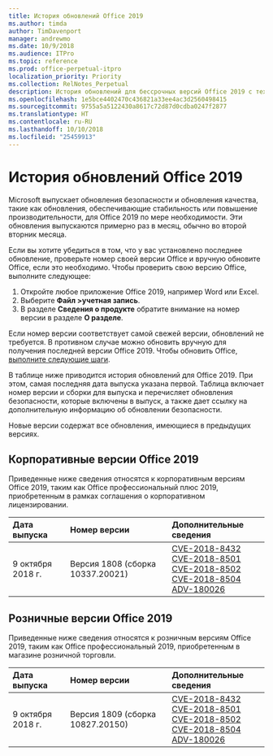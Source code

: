 ```yaml
---
title: История обновлений Office 2019
ms.author: timda
author: TimDavenport
manager: andrewmo
ms.date: 10/9/2018
ms.audience: ITPro
ms.topic: reference
ms.prod: office-perpetual-itpro
localization_priority: Priority
ms.collection: RelNotes_Perpetual
description: История обновлений для бессрочных версий Office 2019 с технологией Click-to-Run для ИТ-специалистов
ms.openlocfilehash: 1e5bce4402470c436821a33ee4ac3d2560498415
ms.sourcegitcommit: 9755a5a5122430a8617c72d87d0cdba0247f2877
ms.translationtype: HT
ms.contentlocale: ru-RU
ms.lasthandoff: 10/10/2018
ms.locfileid: "25459913"
---
```

# <a name="update-history-for-office-2019"></a>История обновлений Office 2019

Microsoft выпускает обновления безопасности и обновления качества, такие как обновления, обеспечивающие стабильность или повышение производительности, для Office 2019 по мере необходимости. Эти обновления выпускаются примерно раз в месяц, обычно во второй вторник месяца.

Если вы хотите убедиться в том, что у вас установлено последнее обновление, проверьте номер своей версии Office и вручную обновите Office, если это необходимо. Чтобы проверить свою версию Office, выполните следующее:

  1.    Откройте любое приложение Office 2019, например Word или Excel.
  2.    Выберите **Файл >учетная запись**.
  3.    В разделе **Сведения о продукте** обратите внимание на номер версии в разделе **О разделе**.

Если номер версии соответствует самой свежей версии, обновлений не требуется. В противном случае можно обновить вручную для получения последней версии Office 2019. Чтобы обновить Office, [выполните следующие шаги](https://support.office.com/article/2ab296f3-7f03-43a2-8e50-46de917611c5).


В таблице ниже приводится история обновлений для Office 2019. При этом, самая последняя дата выпуска указана первой. Таблица включает номер версии и сборки для выпуска и перечисляет обновления безопасности, которые включены в выпуск, а также дает ссылку на дополнительную информацию об обновлении безопасности.

Новые версии содержат все обновления, имеющиеся в предыдущих версиях.

## <a name="volume-licensed-versions-of-office-2019"></a>Корпоративные версии Office 2019
Приведенные ниже сведения относятся к корпоративным версиям Office 2019, таким как Office профессиональный плюс 2019, приобретенным в рамках соглашения о корпоративном лицензировании.

  
|**Дата выпуска**|**Номер версии**|**Дополнительные сведения**|
|:-----|:-----|:-----|
|9 октября 2018 г.   |Версия 1808 (сборка 10337.20021)  |[CVE-2018-8432](https://portal.msrc.microsoft.com/en-US/security-guidance/advisory/CVE-2018-8432) <br/> [CVE-2018-8501](https://portal.msrc.microsoft.com/en-US/security-guidance/advisory/CVE-2018-8501) <br/> [CVE-2018-8502](https://portal.msrc.microsoft.com/en-US/security-guidance/advisory/CVE-2018-8502) <br/> [CVE-2018-8504](https://portal.msrc.microsoft.com/en-US/security-guidance/advisory/CVE-2018-8504) <br/> [ADV-180026](https://portal.msrc.microsoft.com/en-US/security-guidance/advisory/ADV180026) <br/>|

## <a name="retail-versions-of-office-2019"></a>Розничные версии Office 2019
Приведенные ниже сведения относятся к розничным версиям Office 2019, таким как Office профессиональный 2019, приобретенным в магазине розничной торговли.

|**Дата выпуска**|**Номер версии**|**Дополнительные сведения**|
|:-----|:-----|:-----|
|9 октября 2018 г.   |Версия 1809 (сборка 10827.20150)  |[CVE-2018-8432](https://portal.msrc.microsoft.com/en-US/security-guidance/advisory/CVE-2018-8432) <br/> [CVE-2018-8501](https://portal.msrc.microsoft.com/en-US/security-guidance/advisory/CVE-2018-8501) <br/> [CVE-2018-8502](https://portal.msrc.microsoft.com/en-US/security-guidance/advisory/CVE-2018-8502) <br/> [CVE-2018-8504](https://portal.msrc.microsoft.com/en-US/security-guidance/advisory/CVE-2018-8504) <br/> [ADV-180026](https://portal.msrc.microsoft.com/en-US/security-guidance/advisory/ADV180026) <br/>|
